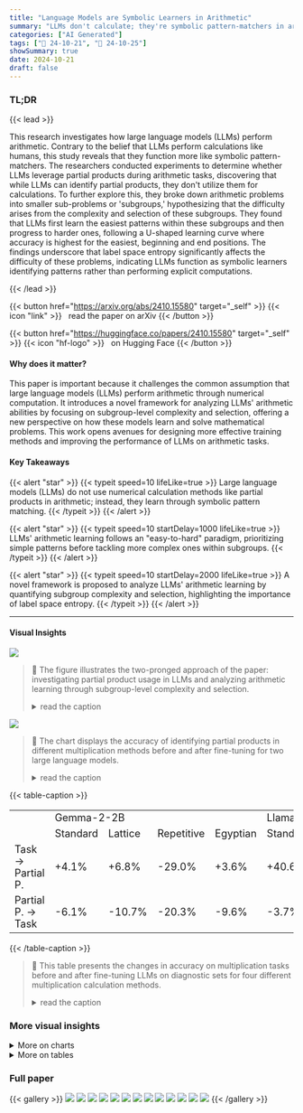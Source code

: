 ```yaml
---
title: "Language Models are Symbolic Learners in Arithmetic"
summary: "LLMs don't calculate; they're symbolic pattern-matchers in arithmetic, mastering easy patterns first, then tackling harder ones through subgroup selection, as shown by a novel experimental framework."
categories: ["AI Generated"]
tags: ["🔖 24-10-21", "🤗 24-10-25"]
showSummary: true
date: 2024-10-21
draft: false
---
```


### TL;DR


{{< lead >}}

This research investigates how large language models (LLMs) perform arithmetic. Contrary to the belief that LLMs perform calculations like humans, this study reveals that they function more like symbolic pattern-matchers. The researchers conducted experiments to determine whether LLMs leverage partial products during arithmetic tasks, discovering that while LLMs can identify partial products, they don't utilize them for calculations.  To further explore this, they broke down arithmetic problems into smaller sub-problems or 'subgroups,' hypothesizing that the difficulty arises from the complexity and selection of these subgroups. They found that LLMs first learn the easiest patterns within these subgroups and then progress to harder ones, following a U-shaped learning curve where accuracy is highest for the easiest, beginning and end positions.  The findings underscore that label space entropy significantly affects the difficulty of these problems, indicating LLMs function as symbolic learners identifying patterns rather than performing explicit computations.

{{< /lead >}}


{{< button href="https://arxiv.org/abs/2410.15580" target="_self" >}}
{{< icon "link" >}} &nbsp; read the paper on arXiv
{{< /button >}}

{{< button href="https://huggingface.co/papers/2410.15580" target="_self" >}}
{{< icon "hf-logo" >}} &nbsp; on Hugging Face
{{< /button >}}

#### Why does it matter?
This paper is important because it challenges the common assumption that large language models (LLMs) perform arithmetic through numerical computation.  It introduces a novel framework for analyzing LLMs' arithmetic abilities by focusing on subgroup-level complexity and selection, offering a new perspective on how these models learn and solve mathematical problems. This work opens avenues for designing more effective training methods and improving the performance of LLMs on arithmetic tasks.
#### Key Takeaways

{{< alert "star" >}}
{{< typeit speed=10 lifeLike=true >}} Large language models (LLMs) do not use numerical calculation methods like partial products in arithmetic; instead, they learn through symbolic pattern matching. {{< /typeit >}}
{{< /alert >}}

{{< alert "star" >}}
{{< typeit speed=10 startDelay=1000 lifeLike=true >}} LLMs' arithmetic learning follows an "easy-to-hard" paradigm, prioritizing simple patterns before tackling more complex ones within subgroups. {{< /typeit >}}
{{< /alert >}}

{{< alert "star" >}}
{{< typeit speed=10 startDelay=2000 lifeLike=true >}} A novel framework is proposed to analyze LLMs' arithmetic learning by quantifying subgroup complexity and selection, highlighting the importance of label space entropy. {{< /typeit >}}
{{< /alert >}}

------
#### Visual Insights



![](figures/figures_2_0.png)

> 🔼 The figure illustrates the two-pronged approach of the paper: investigating partial product usage in LLMs and analyzing arithmetic learning through subgroup-level complexity and selection.
> <details>
> <summary>read the caption</summary>
> Figure 1: Fundamental structure of the paper. We begin by investigating partial products and proceed to a detailed examination at the subgroup level to understand the mechanism in a symbolic manner.
> </details>





![](charts/charts_5_0.png)

> 🔼 The chart displays the accuracy of identifying partial products in different multiplication methods before and after fine-tuning for two large language models.
> <details>
> <summary>read the caption</summary>
> Figure 2: Partial products identification accuracy before and after fine-tuning on tasks. Scores are reported on average of Gemma-2-2B and Llama-3.1-8B.
> </details>





{{< table-caption >}}
<table id='0' style='font-size:18px'><tr><td></td><td colspan="4">Gemma-2-2B</td><td colspan="4">Llama-3.1-8B</td></tr><tr><td></td><td>Standard</td><td>Lattice</td><td>Repetitive</td><td>Egyptian</td><td>Standard</td><td>Lattice</td><td>Repetitive</td><td>Egyptian</td></tr><tr><td>Task → Partial P.</td><td>+4.1%</td><td>+6.8%</td><td>-29.0%</td><td>+3.6%</td><td>+40.6%</td><td>+40.8%</td><td>-59.0%</td><td>+29.6%</td></tr><tr><td>Partial P. → Task</td><td>-6.1%</td><td>-10.7%</td><td>-20.3%</td><td>-9.6%</td><td>-3.7%</td><td>-0.2%</td><td>-0.9%</td><td>-2.7%</td></tr></table>{{< /table-caption >}}

> 🔼 This table presents the changes in accuracy on multiplication tasks before and after fine-tuning LLMs on diagnostic sets for four different multiplication calculation methods.
> <details>
> <summary>read the caption</summary>
> Table 1: Inductive and deductive accuracy difference Δ.
> </details>



### More visual insights



<details>
<summary>More on charts
</summary>


![](charts/charts_8_0.png "🔼 Figure 3: Position-level Accuracy from Gemma-2-2B and Llama-3.1-8B.")

> 🔼 The chart displays the U-shaped pattern of position-level accuracy in 3, 4, and 5-digit multiplication tasks across various training set sizes for Gemma-2-2B and Llama-3.1-8B models.
> <details>
> <summary>read the caption</summary>
> Figure 3: Position-level Accuracy from Gemma-2-2B and Llama-3.1-8B.
> </details>


![](charts/charts_8_1.png "🔼 Figure 3: Position-level Accuracy from Gemma-2-2B and Llama-3.1-8B.")

> 🔼 The chart displays the position-level accuracy of LLMs in multiplication tasks, revealing a U-shaped pattern across different training set sizes.
> <details>
> <summary>read the caption</summary>
> Figure 3: Position-level Accuracy from Gemma-2-2B and Llama-3.1-8B.
> </details>


![](charts/charts_8_2.png "🔼 Figure 3: Position-level Accuracy from Gemma-2-2B and Llama-3.1-8B.")

> 🔼 The chart displays the position-level accuracy of LLMs in 3, 4, and 5-digit multiplication tasks across different training set sizes, revealing a U-shaped pattern.
> <details>
> <summary>read the caption</summary>
> Figure 3: Position-level Accuracy from Gemma-2-2B and Llama-3.1-8B.
> </details>


![](charts/charts_8_3.png "🔼 Figure 3: Position-level Accuracy from Gemma-2-2B and Llama-3.1-8B.")

> 🔼 The chart displays the position-level accuracy of LLMs in multiplication tasks across varying training set sizes, revealing a U-shaped pattern.
> <details>
> <summary>read the caption</summary>
> Figure 3: Position-level Accuracy from Gemma-2-2B and Llama-3.1-8B.
> </details>


![](charts/charts_8_4.png "🔼 Figure 3: Position-level Accuracy from Gemma-2-2B and Llama-3.1-8B.")

> 🔼 The chart displays the position-level accuracy of LLMs in 3, 4, and 5 digit multiplication tasks across different training set sizes, revealing a U-shaped pattern.
> <details>
> <summary>read the caption</summary>
> Figure 3: Position-level Accuracy from Gemma-2-2B and Llama-3.1-8B.
> </details>


![](charts/charts_8_5.png "🔼 Figure 3: Position-level Accuracy from Gemma-2-2B and Llama-3.1-8B.")

> 🔼 The chart displays the position-level accuracy of LLMs (Gemma-2-2B and Llama-3.1-8B) in 3, 4, and 5-digit multiplication tasks across different training set sizes, revealing a U-shaped pattern.
> <details>
> <summary>read the caption</summary>
> Figure 3: Position-level Accuracy from Gemma-2-2B and Llama-3.1-8B.
> </details>


</details>



<details>
<summary>More on tables
</summary>


{{< table-caption >}}
<br><table id='5' style='font-size:16px'><tr><td>Standard Multiplication</td><td>Pstd = {A1 xB1B2, A2xB1B2, B1 xA1A2,B2 x A1A2}</td></tr><tr><td>Repetitive Addition</td><td>Pra = {�B1B2 A1A2, ��� B1B2}</td></tr><tr><td>Lattice Method</td><td>Plattice = {A10x B10,A10x B2,A2 x B10, A2 x B2}</td></tr><tr><td>Egyptian Multiplication</td><td>Pegyptian = {2k xA1A2|ke0,1,..., [log2(B1B2)]}</td></tr></table>{{< /table-caption >}}
> 🔼 {{ table.description }}
> <details>
> <summary>read the caption</summary>
> {{ table.caption }}
> </details>


> The table presents diagnostic sets for four multiplication calculation methods (standard multiplication, repetitive addition, lattice method, and Egyptian multiplication) used to investigate whether LLMs leverage partial products during arithmetic learning.


{{< table-caption >}}
<table id='0' style='font-size:14px'><tr><td></td><td></td><td>C1</td><td>C2</td><td>C3</td><td>C4</td><td>C5</td><td colspan="2">{Ci}i=1</td></tr><tr><td>Task</td><td>Format</td><td>H(L)</td><td>H(L)</td><td>H(L)</td><td>H(L)</td><td>H(L)</td><td>ILI</td><td>H(L)</td></tr><tr><td>f(a,b) = a + b</td><td>A1A2 + B1B2 = C1C2C3</td><td>0.9710</td><td>3.3215</td><td>3.3219</td><td></td><td></td><td>179</td><td>7.2130</td></tr><tr><td>f(a,b) = a + b + 1</td><td>A1A2 + B1B2 = C1C2C3</td><td>0.9649</td><td>3.3215</td><td>3.3219</td><td></td><td></td><td>179</td><td>7.2130</td></tr><tr><td>f(a,b) = a +6+ 15</td><td>A1A2 + B1B2 = C1C2C3</td><td>0.9280</td><td>3.3214</td><td>3.3219</td><td></td><td></td><td>179</td><td>7.2130</td></tr><tr><td>f(a,b) = a +b + 115</td><td>A1A2 + B1B2 = C1C2C3</td><td>0.9280</td><td>3.3214</td><td>3.3219</td><td>-</td><td></td><td>179</td><td>7.2130</td></tr><tr><td>f(a,b) = (a+ b) mod 100</td><td>A1A2 + B1B2 = C1C2</td><td>3.3214</td><td>3.3219</td><td>-</td><td>-</td><td>-</td><td>100</td><td>6.6432</td></tr><tr><td>f(a,b) = (a+ b) mod 50</td><td>A1A2 + B1B2 = C1C2</td><td>2.3217</td><td>3.3219</td><td>-</td><td>-</td><td>-</td><td>50</td><td>5.6436</td></tr><tr><td>f(a,b) = (a+b) mod 10</td><td>A1A2 + B1B2 = C1</td><td>3.3219</td><td>-</td><td>-</td><td>-</td><td>-</td><td>10</td><td>3.3219</td></tr><tr><td>f(a,b) = a xb</td><td>A1A2 x B1B2 = C1C2C3C4</td><td>2.8979</td><td>3.3215</td><td>3.3160</td><td>3.0340</td><td>-</td><td>2621</td><td>11.1172</td></tr><tr><td>f(a,b) = a xbx 2</td><td>A1A2 x B1B2 = C1C2C3C4C5</td><td>0.6873</td><td>3.2173</td><td>3.3215</td><td>3.2964</td><td>2.2227</td><td>2621</td><td>11.1172</td></tr><tr><td>f(a,b) = a xbx 4</td><td>A1A2 x B1B2 = C1C2C3C4C5</td><td>1.6030</td><td>3.3020</td><td>3.3204</td><td>3.2234</td><td>2.2227</td><td>2621</td><td>11.1172</td></tr><tr><td>f(a,b) = a xbx 8</td><td>A1A2 x B1B2 = C1C2C3C4C5</td><td>2.5811</td><td>3.3202</td><td>3.3151</td><td>3.2235</td><td>2.2227</td><td>2621</td><td>11.1172</td></tr><tr><td>f(a,b) = (a x b) mod 100</td><td>A1A2 x B1B2 = C1C2</td><td>3.3160</td><td>3.0340</td><td>-</td><td>-</td><td>-</td><td>100</td><td>6.2912</td></tr><tr><td>f(a,b) = (a x b) mod 50</td><td>A1A2 x B1B2 = C1C2</td><td>2.3210</td><td>3.0340</td><td>-</td><td>-</td><td>-</td><td>50</td><td>5.3494</td></tr><tr><td>f(a,b) = (a x b) mod 10</td><td>A1A2 x B1B2 = C1</td><td>3.0340</td><td>-</td><td>-</td><td>-</td><td>-</td><td>10</td><td>3.0340</td></tr></table>{{< /table-caption >}}
> 🔼 {{ table.description }}
> <details>
> <summary>read the caption</summary>
> {{ table.caption }}
> </details>


> Table 3 shows the label space entropy and cardinality for various addition and multiplication tasks with different rule perturbations.


{{< table-caption >}}
<table id='7' style='font-size:14px'><tr><td></td><td>Gemma-2-2B</td><td>Llama-3.1-8B</td></tr><tr><td>f(a,b) = a + 6</td><td></td><td></td></tr><tr><td>f(a,b) = a + 6 + 1</td><td>-0.1%</td><td>-0.1%</td></tr><tr><td>f(a,b) = a + 6 + 15</td><td>-0.9%</td><td>+0.1%</td></tr><tr><td>f(a,b) = a + b + 115</td><td>-1.4%</td><td>+0.7%</td></tr><tr><td>f(a,b) = (a + b) mod 100</td><td>+10.1%</td><td>+3.7%</td></tr><tr><td>f(a,b) = (a + b) mod 50</td><td>+13.1%</td><td>+6.7%</td></tr><tr><td>f(a,b) = (a+b) mod 10</td><td>+26.1%</td><td>+13.7%</td></tr><tr><td>f(a,b) = a x 6</td><td>-</td><td></td></tr><tr><td>f(a,b) = a X 6 X 2</td><td>-1.1%</td><td>-2.7%</td></tr><tr><td>f(a,b) = a x 6 x 4</td><td>-1.7%</td><td>+0.7%</td></tr><tr><td>f(a,b) = a X b x 8</td><td>+0.2%</td><td>-3.7%</td></tr><tr><td>f(a,b) = (a x b) mod 100</td><td>+7.1%</td><td>+3.8%</td></tr><tr><td>f(a,b) = (a X b) mod 50</td><td>+12.1%</td><td>+5.3%</td></tr><tr><td>f(a,b) = (a x b) mod 10</td><td>+18.9%</td><td>+10.7%</td></tr></table>{{< /table-caption >}}
> 🔼 {{ table.description }}
> <details>
> <summary>read the caption</summary>
> {{ table.caption }}
> </details>


> The table shows the accuracy difference (Δ) in percentage for addition and multiplication tasks on Gemma-2-2B and Llama-3.1-8B models with various rule perturbations.


{{< table-caption >}}
<table id='2' style='font-size:14px'><tr><td></td><td>Format</td><td>Gemma-2-2B</td><td>Llama-3.1-8B</td></tr><tr><td>f(a,b) =a+b</td><td>Natural Language</td><td>-</td><td>-</td></tr><tr><td>f(a,b) = a+b</td><td>Random String</td><td>+0.1%</td><td>-0.2%</td></tr><tr><td>f(a,b) =a+b</td><td>Disturbed Digits</td><td>-3.9%</td><td>-2.1%</td></tr><tr><td>f(a,b) = a x b</td><td>Natural Language</td><td>-</td><td>-</td></tr><tr><td>f(a,b) = a x b</td><td>Random String</td><td>+0.3%</td><td>-0.5%</td></tr><tr><td>f(a,b) = a X b</td><td>Disturbed Digits</td><td>-1.9%</td><td>-3.1%</td></tr></table>{{< /table-caption >}}
> 🔼 {{ table.description }}
> <details>
> <summary>read the caption</summary>
> {{ table.caption }}
> </details>


> This table presents the accuracy difference (Δ) in percentage points for addition and multiplication tasks, comparing the performance of Gemma-2-2B and Llama-3.1-8B models under three different input format perturbations (Natural Language, Random String, and Disturbed Digits).


{{< table-caption >}}
<table id='16' style='font-size:22px'><tr><td></td><td>B1 B2</td></tr><tr><td>A1</td><td>A1B1 A1B2</td></tr><tr><td>A2</td><td>A2B1 A2B2</td></tr></table>{{< /table-caption >}}
> 🔼 {{ table.description }}
> <details>
> <summary>read the caption</summary>
> {{ table.caption }}
> </details>


> The table presents the inductive and deductive accuracy differences (Δ) for four multiplication calculation methods (Standard, Lattice, Repetitive, Egyptian) across two LLMs (Gemma-2-2B and Llama-3.1-8B), showing the impact of fine-tuning on partial products.


</details>


### Full paper

{{< gallery >}}
<img src="paper_images/1.png" class="grid-w50 md:grid-w33 xl:grid-w25" />
<img src="paper_images/2.png" class="grid-w50 md:grid-w33 xl:grid-w25" />
<img src="paper_images/3.png" class="grid-w50 md:grid-w33 xl:grid-w25" />
<img src="paper_images/4.png" class="grid-w50 md:grid-w33 xl:grid-w25" />
<img src="paper_images/5.png" class="grid-w50 md:grid-w33 xl:grid-w25" />
<img src="paper_images/6.png" class="grid-w50 md:grid-w33 xl:grid-w25" />
<img src="paper_images/7.png" class="grid-w50 md:grid-w33 xl:grid-w25" />
<img src="paper_images/8.png" class="grid-w50 md:grid-w33 xl:grid-w25" />
<img src="paper_images/9.png" class="grid-w50 md:grid-w33 xl:grid-w25" />
<img src="paper_images/10.png" class="grid-w50 md:grid-w33 xl:grid-w25" />
<img src="paper_images/11.png" class="grid-w50 md:grid-w33 xl:grid-w25" />
<img src="paper_images/12.png" class="grid-w50 md:grid-w33 xl:grid-w25" />
<img src="paper_images/13.png" class="grid-w50 md:grid-w33 xl:grid-w25" />
{{< /gallery >}}